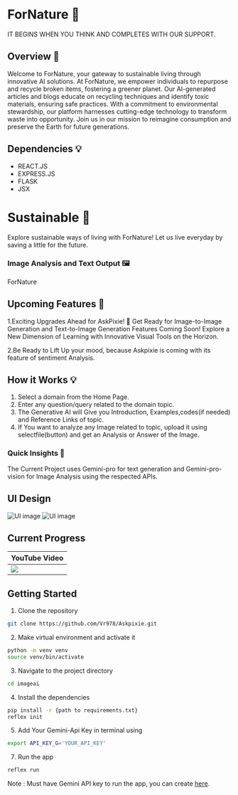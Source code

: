 # ForNature 🍃
 IT BEGINS WHEN YOU THINK AND COMPLETES WITH OUR SUPPORT.



## Overview 🚀

Welcome to ForNature, your gateway to sustainable living through innovative AI solutions. At ForNature, we empower individuals to repurpose and recycle broken items, fostering a greener planet. Our AI-generated articles and blogs educate on recycling techniques and identify toxic materials, ensuring safe practices. With a commitment to environmental stewardship, our platform harnesses cutting-edge technology to transform waste into opportunity. Join us in our mission to reimagine consumption and preserve the Earth for future generations.

## Dependencies 💡
- REACT.JS
- EXPRESS.JS
- FLASK
- JSX

# Sustainable 💪 

Explore sustainable ways of living with ForNature! Let us live everyday by saving a little for the future.





### Image Analysis and Text Output 🖼

ForNature

## Upcoming Features 🏃

1.Exciting Upgrades Ahead for AskPixie! 🚀 Get Ready for Image-to-Image Generation and Text-to-Image Generation Features Coming Soon! Explore a New Dimension of Learning with Innovative Visual Tools on the Horizon.

2.Be Ready to Lift Up your mood, because Askpixie is coming with its feature of sentiment Analysis.

## How it Works 💡

1. Select a domain from the Home Page.
2. Enter any question/query related to the domain topic.
3. The Generative AI will Give you Introduction, Examples,codes(if needed) and Reference Links of topic.
4. If You want to analyze any Image related to topic, upload it using selectfile(button) and get an Analysis or Answer of the Image.

### Quick Insights 👊

The Current Project uses Gemini-pro for text generation and Gemini-pro-vision for Image Analysis using the respected APIs.

## UI Design
![UI image](<img width="1440" alt="Screenshot 2024-02-16 at 01 20 34" src="https://github.com/Shrey0610/ForNature.github.io/assets/119574537/2d092cfd-9750-4f8e-aaef-0d7eb68fa92b">
)
![UI image](<img width="1440" alt="Screenshot 2024-02-16 at 01 20 38" src="https://github.com/Shrey0610/ForNature.github.io/assets/119574537/6819ec43-5633-4e41-8236-83f91d14cddf">)


## Current Progress
| YouTube Video |
|----------------|
|<a href="#"><img src="#"/></a>


## Getting Started

1. Clone the repository
```bash
git clone https://github.com/Vr978/Askpixie.git
```

2. Make virtual environment and activate it
```bash
python -m venv venv
source venv/bin/activate
```

3. Navigate to the project directory
```bash
cd imageai
``` 

4. Install the dependencies
```bash
pip install -r {path to requirements.txt}
reflex init
```
5. Add Your Gemini-Api Key
in terminal using
```bash
export API_KEY_G='YOUR_API_KEY'
```

7. Run the app
```bash
reflex run
```
Note : Must have Gemini API key to run the app, you can create [here](https://ai.google.dev/).
